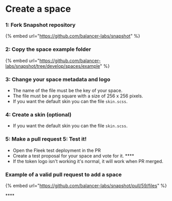 # Create a space

### **1: Fork Snapshot repository** 

{% embed url="https://github.com/balancer-labs/snapshot" %}

### **2: Copy the space example folder**

{% embed url="https://github.com/balancer-labs/snapshot/tree/develop/spaces/example" %}

### **3: Change your space metadata and logo**

* The name of the file must be the key of your space. 
* The file must be a png square with a size of 256 x 256 pixels.
* If you want the default skin you can the file `skin.scss`.

### **4: Create a skin \(optional\)**

* If you want the default skin you can the file `skin.scss`.

### **5: Make a pull request**  **5: Test it!**

* Open the Fleek test deployment in the PR
* Create a test proposal for your space and vote for it. ****
* If the token logo isn't working it's normal, it will work when PR merged.

### Example of a valid pull request to add a space

{% embed url="https://github.com/balancer-labs/snapshot/pull/59/files" %}



\*\*\*\*



